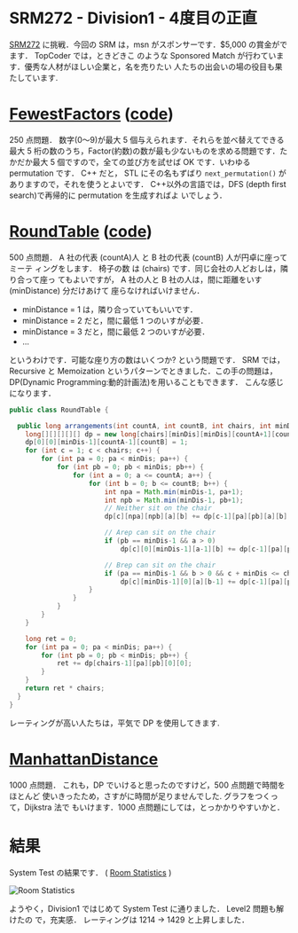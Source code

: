 # SRM272 - Division1 - 4度目の正直

<!--
date: 2005-11-20
-->

[SRM272](http://www.topcoder.com/stat?c=round_overview&rd=8069) に挑戦．今回の
SRM は，msn がスポンサーです．\$5,000 の賞金がでます． TopCoder では，ときどきこ
のような Sponsored Match が行わています．優秀な人材がほしい企業と，名を売りたい
人たちの出会いの場の役目も果たしています.

# [FewestFactors](http://www.topcoder.com/stat?c=problem_statement&pm=5886&rd=8069) ([code](http://www.topcoder.com/stat?c=problem_solution&rm=246773&rd=8069&pm=5886&cr=15632820))

250 点問題． 数字(0〜9)が最大 5 個与えられます．それらを並べ替えてできる最大 5
桁の数のうち，Factor(約数)の数が最も少ないものを求める問題です．たかだか最大 5
個ですので，全ての並び方を試せば OK です．いわゆる permutation です． C++ だと，
STL にその名もずばり `next_permutation()` がありますので，それを使うとよいです．
C++以外の言語では，DFS (depth first search)で再帰的に permutation を生成すればよ
いでしょう．

# [RoundTable](http://www.topcoder.com/stat?c=problem_statement&pm=4835&rd=8069) ([code](http://www.topcoder.com/stat?c=problem_solution&rm=246773&rd=8069&pm=4835&cr=15632820))

500 点問題． A 社の代表 (countA)人 と B 社の代表 (countB) 人が円卓に座ってミーテ
ィングをします． 椅子の数 は (chairs) です．同じ会社の人どおしは，隣り合って座っ
てもよいですが， A 社の人と B 社の人は，間に距離をいす(minDistance) 分だけあけて
座らなければいけません．

- minDistance = 1 は，隣り合っていてもいいです．
- minDistance = 2 だと，間に最低 1 つのいすが必要．
- minDistance = 3 だと，間に最低 2 つのいすが必要．
- ...

というわけです．可能な座り方の数はいくつか? という問題です． SRM では，Recursive
と Memoization というパターンでときました．この手の問題は，DP(Dynamic
Programming:動的計画法)を用いることもできます． こんな感じになります．

```java
public class RoundTable {

  public long arrangements(int countA, int countB, int chairs, int minDis) {
    long[][][][][] dp = new long[chairs][minDis][minDis][countA+1][countB+1];
    dp[0][0][minDis-1][countA-1][countB] = 1;
    for (int c = 1; c < chairs; c++) {
        for (int pa = 0; pa < minDis; pa++) {
            for (int pb = 0; pb < minDis; pb++) {
                for (int a = 0; a <= countA; a++) {
                    for (int b = 0; b <= countB; b++) {
                        int npa = Math.min(minDis-1, pa+1);
                        int npb = Math.min(minDis-1, pb+1);
                        // Neither sit on the chair
                        dp[c][npa][npb][a][b] += dp[c-1][pa][pb][a][b];

                        // Arep can sit on the chair
                        if (pb == minDis-1 && a > 0)
                            dp[c][0][minDis-1][a-1][b] += dp[c-1][pa][pb][a][b] * a;

                        // Brep can sit on the chair
                        if (pa == minDis-1 && b > 0 && c + minDis <= chairs )
                            dp[c][minDis-1][0][a][b-1] += dp[c-1][pa][pb][a][b] * b;
                    }
                }
            }
        }
    }

    long ret = 0;
    for (int pa = 0; pa < minDis; pa++) {
        for (int pb = 0; pb < minDis; pb++) {
            ret += dp[chairs-1][pa][pb][0][0];
        }
    }
    return ret * chairs;
  }
}
```

レーティングが高い人たちは，平気で DP を使用してきます.

# [ManhattanDistance](http://www.topcoder.com/stat?c=problem_statement&pm=5883&rd=8069)

1000 点問題． これも，DP でいけると思ったのですけど，500 点問題で時間をほとんど
使いきったため，さすがに時間が足りませんでした. グラフをつくって，Dijkstra 法で
もいけます．1000 点問題にしては，とっかかりやすいかと．

# 結果

System Test の結果です． (
[Room Statistics](http://www.topcoder.com/stat?c=coder_room_stats&cr=15632820&rd=8069&rm=246773)
)

![Room Statistics](http://static.flickr.com/37/74683080_2722d5598e_o.png)

ようやく，Division1 ではじめて System Test に通りました． Level2 問題も解けたの
で，充実感． レーティングは 1214 -&gt; 1429 と上昇しました．
